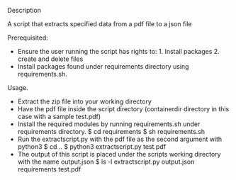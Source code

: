 Description

A script that extracts specified data from a pdf file to a json file


Prerequisited:
-	Ensure the user running the script has rights to:
		1. Install packages
		2. create and delete files
-	Install packages found under requirements directory using requirements.sh. 

Usage.

-	Extract the zip file into your working directory
-	Have the pdf file inside the script directory (containerdir directory in this case with a sample test.pdf)
-	Install the required modules by running requirements.sh under requirements directory.
		$ cd requirements 
		$ sh requirements.sh
-	Run the extractscript.py with the pdf file as the second argument with python3
		$ cd ..
		$ python3 extractscript.py test.pdf
-	The output of this script is placed under the scripts working directory with the name output.json
		$ ls -l
			extractscript.py
			output.json
			requirements
			test.pdf

